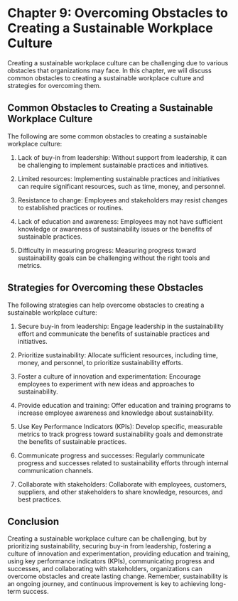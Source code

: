Chapter 9: Overcoming Obstacles to Creating a Sustainable Workplace Culture
===========================================================================

Creating a sustainable workplace culture can be challenging due to various obstacles that organizations may face. In this chapter, we will discuss common obstacles to creating a sustainable workplace culture and strategies for overcoming them.

Common Obstacles to Creating a Sustainable Workplace Culture
------------------------------------------------------------

The following are some common obstacles to creating a sustainable workplace culture:

1. Lack of buy-in from leadership: Without support from leadership, it can be challenging to implement sustainable practices and initiatives.

2. Limited resources: Implementing sustainable practices and initiatives can require significant resources, such as time, money, and personnel.

3. Resistance to change: Employees and stakeholders may resist changes to established practices or routines.

4. Lack of education and awareness: Employees may not have sufficient knowledge or awareness of sustainability issues or the benefits of sustainable practices.

5. Difficulty in measuring progress: Measuring progress toward sustainability goals can be challenging without the right tools and metrics.

Strategies for Overcoming these Obstacles
-----------------------------------------

The following strategies can help overcome obstacles to creating a sustainable workplace culture:

1. Secure buy-in from leadership: Engage leadership in the sustainability effort and communicate the benefits of sustainable practices and initiatives.

2. Prioritize sustainability: Allocate sufficient resources, including time, money, and personnel, to prioritize sustainability efforts.

3. Foster a culture of innovation and experimentation: Encourage employees to experiment with new ideas and approaches to sustainability.

4. Provide education and training: Offer education and training programs to increase employee awareness and knowledge about sustainability.

5. Use Key Performance Indicators (KPIs): Develop specific, measurable metrics to track progress toward sustainability goals and demonstrate the benefits of sustainable practices.

6. Communicate progress and successes: Regularly communicate progress and successes related to sustainability efforts through internal communication channels.

7. Collaborate with stakeholders: Collaborate with employees, customers, suppliers, and other stakeholders to share knowledge, resources, and best practices.

Conclusion
----------

Creating a sustainable workplace culture can be challenging, but by prioritizing sustainability, securing buy-in from leadership, fostering a culture of innovation and experimentation, providing education and training, using key performance indicators (KPIs), communicating progress and successes, and collaborating with stakeholders, organizations can overcome obstacles and create lasting change. Remember, sustainability is an ongoing journey, and continuous improvement is key to achieving long-term success.

